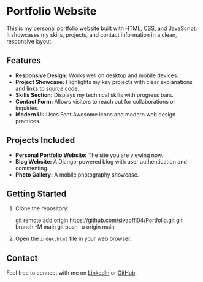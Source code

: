 # Portfolio Website

This is my personal portfolio website built with HTML, CSS, and JavaScript.  
It showcases my skills, projects, and contact information in a clean, responsive layout.

## Features

- **Responsive Design:** Works well on desktop and mobile devices.
- **Project Showcase:** Highlights my key projects with clear explanations and links to source code.
- **Skills Section:** Displays my technical skills with progress bars.
- **Contact Form:** Allows visitors to reach out for collaborations or inquiries.
- **Modern UI:** Uses Font Awesome icons and modern web design practices.

## Projects Included

- **Personal Portfolio Website:** The site you are viewing now.
- **Blog Website:** A Django-powered blog with user authentication and commenting.
- **Photo Gallery:** A mobile photography showcase.

## Getting Started

1. Clone the repository:

   git remote add origin https://github.com/sivaoffl04/Portfolio.git
   git branch -M main
   git push -u origin main

2. Open the `index.html` file in your web browser.

## Contact

Feel free to connect with me on [LinkedIn](https://www.linkedin.com/in/siva-kathirvel-prof/) or [GitHub](https://github.com/sivaoffl04).

<!-- filepath: k:\my code\Portfolio\README.md -->
